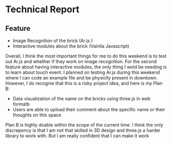 # Technical Report

## Feature
- Image Recognition of the brick (Ar.js )
- Interactive modules about the brick (Vainlla Javascript)

Overall, I think the most important things for me to do this weekend is to test out Ar.js and whether if they work on image recognition. For the second feature about having interactive modules, the only thing I wold be needing is to learn about touch event. I planned on testing Ar.js during this weekend where I can code an example file and be physiclly present in downtown. However, I do recognie that this is a risky project idea, and here is my Plan B:
  
- Data visualization of the name on the bricks using three.js in web formatb  
- Users are able to upload their comment about the specific name or their thoughts on this space 

Plan B is highly doable within the scope of the current time. I think the only discrepency is that I am not that skilled in 3D design and three.js a harder library to work with. But I am really confident that I can make it work